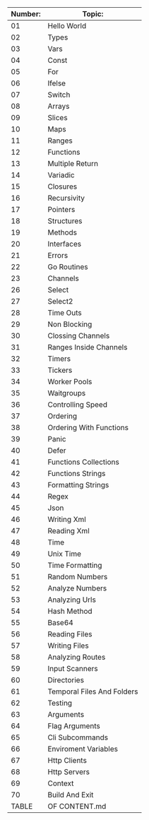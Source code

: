 |Number:   |  Topic: |
|---|---|
| 01 |  Hello World |
| 02 |  Types |
| 03 |  Vars |
| 04 |  Const |
| 05 |  For |
| 06 |  Ifelse |
| 07 |  Switch |
| 08 |  Arrays |
| 09 |  Slices |
| 10 |  Maps |
| 11 |  Ranges |
| 12 |  Functions |
| 13 |  Multiple Return |
| 14 |  Variadic |
| 15 |  Closures |
| 16 |  Recursivity |
| 17 |  Pointers |
| 18 |  Structures |
| 19 |  Methods |
| 20 |  Interfaces |
| 21 |  Errors |
| 22 |  Go Routines |
| 23 |  Channels |
| 26 |  Select |
| 27 |  Select2 |
| 28 |  Time Outs |
| 29 |  Non Blocking |
| 30 |  Clossing Channels |
| 31 |  Ranges Inside Channels |
| 32 |  Timers |
| 33 |  Tickers |
| 34 |  Worker Pools |
| 35 |  Waitgroups |
| 36 |  Controlling Speed |
| 37 |  Ordering |
| 38 |  Ordering With Functions |
| 39 |  Panic |
| 40 |  Defer |
| 41 |  Functions Collections |
| 42 |  Functions Strings |
| 43 |  Formatting Strings |
| 44 |  Regex |
| 45 |  Json |
| 46 |  Writing Xml |
| 47 |  Reading Xml |
| 48 |  Time |
| 49 |  Unix Time |
| 50 |  Time Formatting |
| 51 |  Random Numbers |
| 52 |  Analyze Numbers |
| 53 |  Analyzing Urls |
| 54 |  Hash Method |
| 55 |  Base64 |
| 56 |  Reading Files |
| 57 |  Writing Files |
| 58 |  Analyzing Routes |
| 59 |  Input Scanners |
| 60 |  Directories |
| 61 |  Temporal Files And Folders |
| 62 |  Testing |
| 63 |  Arguments |
| 64 |  Flag Arguments |
| 65 |  Cli Subcommands |
| 66 |  Enviroment Variables |
| 67 |  Http Clients |
| 68 |  Http Servers |
| 69 |  Context |
| 70 |  Build And Exit |
| TABLE |  OF CONTENT.md |